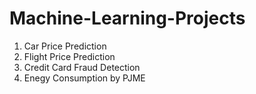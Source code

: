# Machine-Learning-Projects

  1. Car Price Prediction
  2. Flight Price Prediction
  3. Credit Card Fraud Detection
  4. Enegy Consumption by PJME
